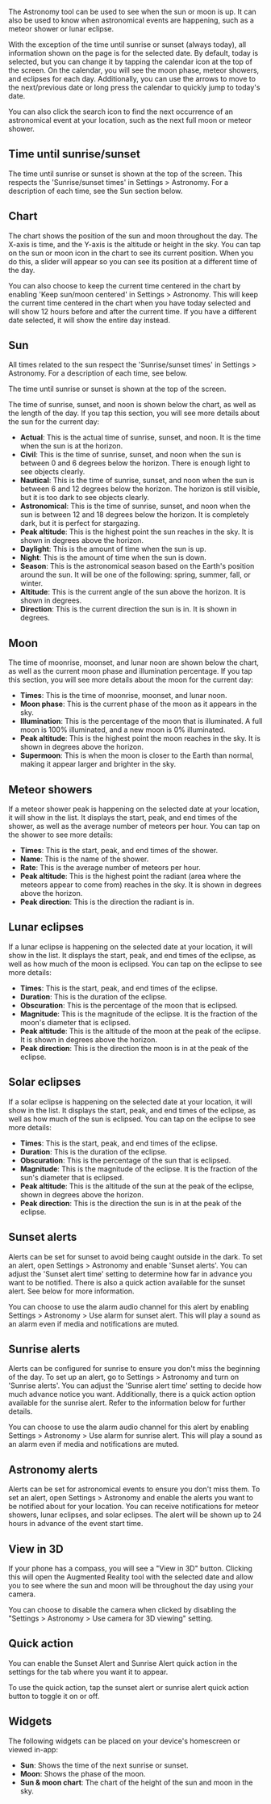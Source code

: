 The Astronomy tool can be used to see when the sun or moon is up. It can also be used to know when astronomical events are happening, such as a meteor shower or lunar eclipse.

With the exception of the time until sunrise or sunset (always today), all information shown on the page is for the selected date. By default, today is selected, but you can change it by tapping the calendar icon at the top of the screen. On the calendar, you will see the moon phase, meteor showers, and eclipses for each day. Additionally, you can use the arrows to move to the next/previous date or long press the calendar to quickly jump to today's date.

You can also click the search icon to find the next occurrence of an astronomical event at your location, such as the next full moon or meteor shower.

## Time until sunrise/sunset

The time until sunrise or sunset is shown at the top of the screen. This respects the 'Sunrise/sunset times' in Settings > Astronomy. For a description of each time, see the Sun section below.

## Chart
The chart shows the position of the sun and moon throughout the day. The X-axis is time, and the Y-axis is the altitude or height in the sky. You can tap on the sun or moon icon in the chart to see its current position. When you do this, a slider will appear so you can see its position at a different time of the day.

You can also choose to keep the current time centered in the chart by enabling 'Keep sun/moon centered' in Settings > Astronomy. This will keep the current time centered in the chart when you have today selected and will show 12 hours before and after the current time. If you have a different date selected, it will show the entire day instead.

## Sun
All times related to the sun respect the 'Sunrise/sunset times' in Settings > Astronomy. For a description of each time, see below.

The time until sunrise or sunset is shown at the top of the screen.

The time of sunrise, sunset, and noon is shown below the chart, as well as the length of the day. If you tap this section, you will see more details about the sun for the current day:

- **Actual**: This is the actual time of sunrise, sunset, and noon. It is the time when the sun is at the horizon.
- **Civil**: This is the time of sunrise, sunset, and noon when the sun is between 0 and 6 degrees below the horizon. There is enough light to see objects clearly.
- **Nautical**: This is the time of sunrise, sunset, and noon when the sun is between 6 and 12 degrees below the horizon. The horizon is still visible, but it is too dark to see objects clearly.
- **Astronomical**: This is the time of sunrise, sunset, and noon when the sun is between 12 and 18 degrees below the horizon. It is completely dark, but it is perfect for stargazing.
- **Peak altitude**: This is the highest point the sun reaches in the sky. It is shown in degrees above the horizon.
- **Daylight**: This is the amount of time when the sun is up.
- **Night**: This is the amount of time when the sun is down.
- **Season**: This is the astronomical season based on the Earth's position around the sun. It will be one of the following: spring, summer, fall, or winter.
- **Altitude**: This is the current angle of the sun above the horizon. It is shown in degrees.
- **Direction**: This is the current direction the sun is in. It is shown in degrees.

## Moon
The time of moonrise, moonset, and lunar noon are shown below the chart, as well as the current moon phase and illumination percentage. If you tap this section, you will see more details about the moon for the current day:

- **Times**: This is the time of moonrise, moonset, and lunar noon.
- **Moon phase**: This is the current phase of the moon as it appears in the sky.
- **Illumination**: This is the percentage of the moon that is illuminated. A full moon is 100% illuminated, and a new moon is 0% illuminated.
- **Peak altitude**: This is the highest point the moon reaches in the sky. It is shown in degrees above the horizon.
- **Supermoon**: This is when the moon is closer to the Earth than normal, making it appear larger and brighter in the sky.

## Meteor showers
If a meteor shower peak is happening on the selected date at your location, it will show in the list. It displays the start, peak, and end times of the shower, as well as the average number of meteors per hour. You can tap on the shower to see more details:

- **Times**: This is the start, peak, and end times of the shower.
- **Name**: This is the name of the shower.
- **Rate**: This is the average number of meteors per hour.
- **Peak altitude**: This is the highest point the radiant (area where the meteors appear to come from) reaches in the sky. It is shown in degrees above the horizon.
- **Peak direction**: This is the direction the radiant is in.

## Lunar eclipses
If a lunar eclipse is happening on the selected date at your location, it will show in the list. It displays the start, peak, and end times of the eclipse, as well as how much of the moon is eclipsed. You can tap on the eclipse to see more details:

- **Times**: This is the start, peak, and end times of the eclipse.
- **Duration**: This is the duration of the eclipse.
- **Obscuration**: This is the percentage of the moon that is eclipsed.
- **Magnitude**: This is the magnitude of the eclipse. It is the fraction of the moon's diameter that is eclipsed.
- **Peak altitude**: This is the altitude of the moon at the peak of the eclipse. It is shown in degrees above the horizon.
- **Peak direction**: This is the direction the moon is in at the peak of the eclipse.

## Solar eclipses
If a solar eclipse is happening on the selected date at your location, it will show in the list. It displays the start, peak, and end times of the eclipse, as well as how much of the sun is eclipsed. You can tap on the eclipse to see more details:

- **Times**: This is the start, peak, and end times of the eclipse.
- **Duration**: This is the duration of the eclipse.
- **Obscuration**: This is the percentage of the sun that is eclipsed.
- **Magnitude**: This is the magnitude of the eclipse. It is the fraction of the sun's diameter that is eclipsed.
- **Peak altitude**: This is the altitude of the sun at the peak of the eclipse, shown in degrees above the horizon.
- **Peak direction**: This is the direction the sun is in at the peak of the eclipse.

## Sunset alerts
Alerts can be set for sunset to avoid being caught outside in the dark. To set an alert, open Settings > Astronomy and enable 'Sunset alerts'. You can adjust the 'Sunset alert time' setting to determine how far in advance you want to be notified. There is also a quick action available for the sunset alert. See below for more information.

You can choose to use the alarm audio channel for this alert by enabling Settings > Astronomy > Use alarm for sunset alert. This will play a sound as an alarm even if media and notifications are muted. 

## Sunrise alerts
Alerts can be configured for sunrise to ensure you don't miss the beginning of the day. To set up an alert, go to Settings > Astronomy and turn on 'Sunrise alerts'. You can adjust the 'Sunrise alert time' setting to decide how much advance notice you want. Additionally, there is a quick action option available for the sunrise alert. Refer to the information below for further details.

You can choose to use the alarm audio channel for this alert by enabling Settings > Astronomy > Use alarm for sunrise alert. This will play a sound as an alarm even if media and notifications are muted. 

## Astronomy alerts
Alerts can be set for astronomical events to ensure you don't miss them. To set an alert, open Settings > Astronomy and enable the alerts you want to be notified about for your location. You can receive notifications for meteor showers, lunar eclipses, and solar eclipses. The alert will be shown up to 24 hours in advance of the event start time.

## View in 3D
If your phone has a compass, you will see a "View in 3D" button. Clicking this will open the Augmented Reality tool with the selected date and allow you to see where the sun and moon will be throughout the day using your camera.

You can choose to disable the camera when clicked by disabling the "Settings > Astronomy > Use camera for 3D viewing" setting.

## Quick action
You can enable the Sunset Alert and Sunrise Alert quick action in the settings for the tab where you want it to appear.

To use the quick action, tap the sunset alert or sunrise alert quick action button to toggle it on or off.

## Widgets
The following widgets can be placed on your device's homescreen or viewed in-app:

- **Sun**: Shows the time of the next sunrise or sunset.
- **Moon**: Shows the phase of the moon.
- **Sun & moon chart**: The chart of the height of the sun and moon in the sky.